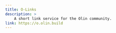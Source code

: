 ```yaml
---
title: O-Links
description: >
    A short link service for the Olin community.
link: https://o.olin.build
---
```


